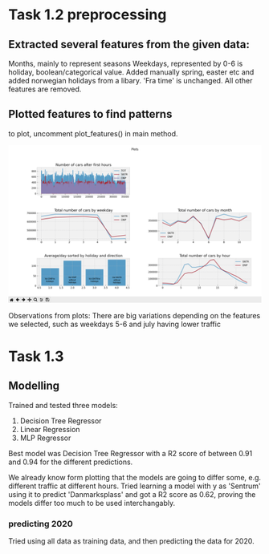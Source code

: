 # Task 1.2 preprocessing

## Extracted several features from the given data:
Months, mainly to represent seasons
Weekdays, represented by 0-6
is holiday, boolean/categorical value. Added manually spring, easter etc and added norwegian holidays from a libary.
'Fra time' is unchanged.
All other features are removed.

## Plotted features to find patterns
to plot, uncomment plot_features() in main method.

![Plots](images/plots.png)

Observations from plots:
There are big variations depending on the features we selected, such as weekdays 5-6 and july having lower traffic

# Task 1.3
## Modelling
Trained and tested three models:
1. Decision Tree Regressor
2. Linear Regression
3. MLP Regressor

Best model was Decision Tree Regressor with a R2 score of between 0.91 and 0.94 for the different predictions. 

We already know form plotting that the models are going to differ some, e.g. different traffic at different hours. Tried learning a model with y as 'Sentrum' using it to predict 'Danmarksplass' and got a R2 score as 0.62, proving the models differ too much to be used interchangably.

### predicting 2020

Tried using all data as training data, and then predicting the data for 2020. 
